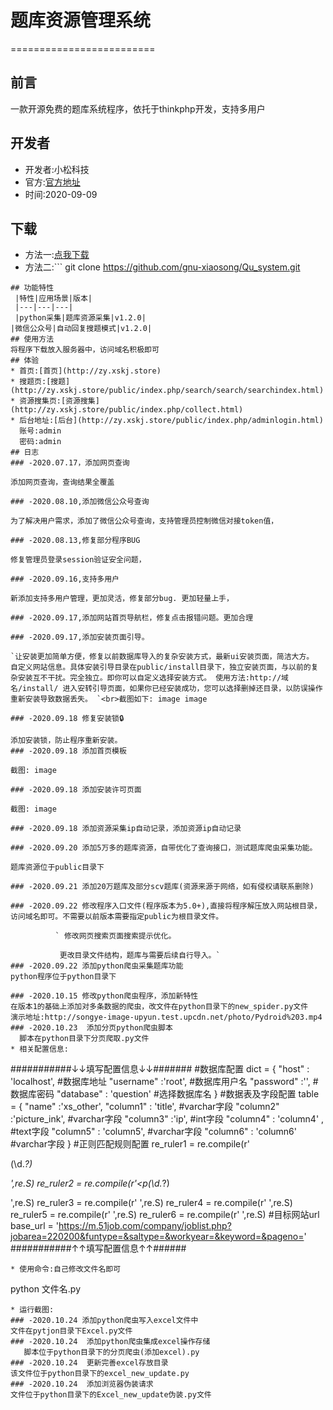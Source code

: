# 题库资源管理系统
=========================
## 前言

一款开源免费的题库系统程序，依托于thinkphp开发，支持多用户
## 开发者
* 开发者:小松科技
* 官方:[官方地址](http://zy.xskj.store)
* 时间:2020-09-09
## 下载
* 方法一:[点我下载]()
* 方法二:```
git clone https://github.com/gnu-xiaosong/Qu_system.git
```
## 功能特性
 |特性|应用场景|版本|
 |---|---|---|
 |python采集|题库资源采集|v1.2.0|
|微信公众号|自动回复搜题模式|v1.2.0|
## 使用方法
将程序下载放入服务器中，访问域名积极即可
## 体验
* 首页:[首页](http://zy.xskj.store)
* 搜题页:[搜题](http://zy.xskj.store/public/index.php/search/search/searchindex.html)
* 资源搜集页:[资源搜集](http://zy.xskj.store/public/index.php/collect.html)
* 后台地址:[后台](http://zy.xskj.store/public/index.php/adminlogin.html)
  账号:admin
  密码:admin
## 日志
### -2020.07.17，添加网页查询

添加网页查询，查询结果全覆盖

### -2020.08.10,添加微信公众号查询

为了解决用户需求，添加了微信公众号查询，支持管理员控制微信对接token值，

### -2020.08.13,修复部分程序BUG

修复管理员登录session验证安全问题，

### -2020.09.16,支持多用户

新添加支持多用户管理，更加灵活，修复部分bug. 更加轻量上手，

### -2020.09.17,添加网站首页导航栏，修复点击报错问题。更加合理

### -2020.09.17,添加安装页面引导。

`让安装更加简单方便，修复以前数据库导入的复杂安装方式，最新ui安装页面，简洁大方。 自定义网站信息。具体安装引导目录在public/install目录下，独立安装页面，与以前的复杂安装互不干扰。完全独立。即你可以自定义选择安装方式。 使用方法:http://域名/install/ 进入安转引导页面，如果你已经安装成功，您可以选择删掉还目录，以防误操作重新安装导致数据丢失。 `<br>截图如下: image image

### -2020.09.18 修复安装锁🔒

添加安装锁，防止程序重新安装。
### -2020.09.18 添加首页模板

截图: image

### -2020.09.18 添加安装许可页面

截图: image

### -2020.09.18 添加资源采集ip自动记录，添加资源ip自动记录

### -2020.09.20 添加5万多的题库资源，自带优化了查询接口，测试题库爬虫采集功能。

题库资源位于public目录下

### -2020.09.21 添加20万题库及部分scv题库(资源来源于网络，如有侵权请联系删除)

### -2020.09.22 修改程序入口文件(程序版本为5.0+),直接将程序解压放入网站根目录，访问域名即可。不需要以前版本需要指定public为根目录文件。

          ` 修改网页搜索页面搜索提示优化。

           更改目录文件结构，题库与需要后续自行导入。`
### -2020.09.22 添加python爬虫采集题库功能
python程序位于python目录下

### -2020.10.15 修改python爬虫程序，添加新特性
在版本1的基础上添加对多条数据的爬虫，改文件在python目录下的new_spider.py文件
演示地址:http://songye-image-upyun.test.upcdn.net/photo/Pydroid%203.mp4
### -2020.10.23  添加分页python爬虫脚本
  脚本在python目录下分页爬取.py文件
* 相关配置信息:
```
###########↓↓填写配置信息↓↓#######
	#数据库配置
	dict = {
	"host" : 'localhost',       #数据库地址
	"username" :'root',       #数据库用户名
	"password" :'',               #数据库密码
    "database" : 'question' #选择数据库名
	}
	#数据表及字段配置
	table = {
	"name" :'xs_other',
	"column1" : 'title',       #varchar字段
	"column2" :'picture_ink',          #varchar字段
	"column3" :'ip',                    #int字段
    "column4" : 'column4' ,       #text字段
    "column5" : 'column5',        #varchar字段
    "column6" : 'column6'        #varchar字段
	}
	#正则匹配规则配置
	re_ruler1 = re.compile(r'<p>(\d.*?)</p>',re.S)
	re_ruler2 = re.compile(r'<p(\d.*?)</p>',re.S)
	re_ruler3 = re.compile(r'  ',re.S)
	re_ruler4 = re.compile(r'  ',re.S)
	re_ruler5 = re.compile(r'  ',re.S)
	re_ruler6 = re.compile(r'  ',re.S)
   #目标网站url
	base_url = 'https://m.51job.com/company/joblist.php?jobarea=220200&funtype=&saltype=&workyear=&keyword=&pageno='
	###########↑↑填写配置信息↑↑######
	
```
* 使用命令:自己修改文件名即可
```
python 文件名.py   
```
* 运行截图:
### -2020.10.24 添加python爬虫写入excel文件中
文件在pytjon目录下Excel.py文件
### -2020.10.24  添加python爬虫集成excel操作存储
   脚本位于python目录下的分页爬虫(添加excel).py
### -2020.10.24  更新完善excel存放目录
该文件位于python目录下的excel_new_update.py
### -2020.10.24  添加浏览器伪装请求
文件位于python目录下的Excel_new_update伪装.py文件
